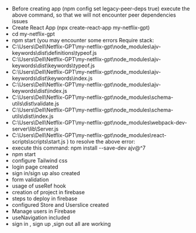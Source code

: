 - Before creating app
(npm config set legacy-peer-deps true) 
execute the above command, so that we will not encounter peer dependencies issues
- Create React App (npx create-react-app my-netflix-gpt)
- cd my-netflix-gpt
- npm start 
(you may encounter some errors
Require stack:
- C:\Users\Dell\Netflix-GPT\my-netflix-gpt\node_modules\ajv-keywords\dist\definitions\typeof.js
- C:\Users\Dell\Netflix-GPT\my-netflix-gpt\node_modules\ajv-keywords\dist\keywords\typeof.js
- C:\Users\Dell\Netflix-GPT\my-netflix-gpt\node_modules\ajv-keywords\dist\keywords\index.js
- C:\Users\Dell\Netflix-GPT\my-netflix-gpt\node_modules\ajv-keywords\dist\index.js
- C:\Users\Dell\Netflix-GPT\my-netflix-gpt\node_modules\schema-utils\dist\validate.js
- C:\Users\Dell\Netflix-GPT\my-netflix-gpt\node_modules\schema-utils\dist\index.js
- C:\Users\Dell\Netflix-GPT\my-netflix-gpt\node_modules\webpack-dev-server\lib\Server.js
- C:\Users\Dell\Netflix-GPT\my-netflix-gpt\node_modules\react-scripts\scripts\start.js
)
to resolve the above error:
- execute this command: npm install --save-dev ajv@^7
- npm start
- configure Tailwind css
- login page created
- sign in/sign up also created
- form validation
- usage of useRef hook
- creation of project in firebase
- steps to deploy in firebase
- configured Store and Userslice created
- Manage users in Firebase 
- useNavigation included
- sign in , sign up ,sign out all are working
